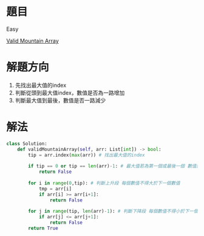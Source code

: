 # 題目
Easy

[Valid Mountain Array](https://leetcode.com/problems/valid-mountain-array/)

# 解題方向
1. 先找出最大值的index
2. 判斷從頭到最大值index，數值是否為一路增加
3. 判斷最大值到最後，數值是否一路減少

# 解法

```python
class Solution:
    def validMountainArray(self, arr: List[int]) -> bool:
        tip = arr.index(max(arr)) # 找出最大值的index
        
        if tip == 0 or tip == len(arr)-1: # 最大值若為第一個或最後一個 數值就不會有上升與下降
            return False
        
        for i in range(0,tip): # 判斷上升段 每個數值不得大於下一個數值
            tmp = arr[i]
            if arr[i] >= arr[i+1]:
                return False
            
        for j in range(tip, len(arr)-1): # 判斷下降段 每個數值不得小於下一個數值
            if arr[j] <= arr[j+1]:
                return False
        return True
```